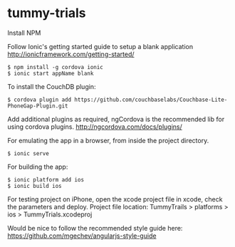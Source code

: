 # tummy-trials

Install NPM 

Follow Ionic's getting started guide to setup a blank application http://ionicframework.com/getting-started/

    $ npm install -g cordova ionic
    $ ionic start appName blank

To install the CouchDB plugin:

    $ cordova plugin add https://github.com/couchbaselabs/Couchbase-Lite-PhoneGap-Plugin.git
    
Add additional plugins as required, ngCordova is the recommended lib for using cordova plugins. http://ngcordova.com/docs/plugins/ 

For emulating the app in a browser, from inside the project directory.

    $ ionic serve

For building the app:

    $ ionic platform add ios
    $ ionic build ios

For testing project on iPhone, open the xcode project file in xcode, check the parameters and deploy.
Project file location: TummyTrails > platforms > ios > TummyTrials.xcodeproj


Would be nice to follow the recommended style guide here: https://github.com/mgechev/angularjs-style-guide
